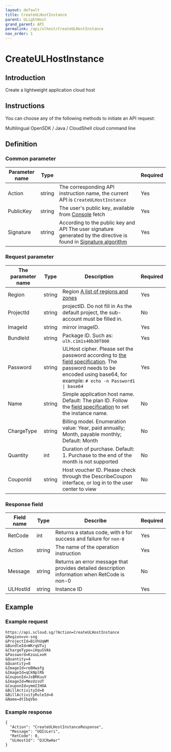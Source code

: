 ```yaml
---
layout: default
title: CreateULHostInstance
parent: ULightHost
grand_parent: API
permalink: /api/ulhost/CreateULHostInstance
nav_order: 1
---
```

# CreateULHostInstance
## Introduction
Create a lightweight application cloud host

## Instructions
You can choose any of the following methods to initiate an API request:

Multilingual OpenSDK / Java /
CloudShell cloud command line

## Definition
### Common parameter
| Parameter name | Type |  | Required |
| --- | --- | --- | --- |
| Action | string | The corresponding API instruction name, the current API is `CreateULHostInstance` | Yes |
| PublicKey | string | The user's public key, available from [Console](https://console.scloud.sg/uaccount/api_manage) fetch | Yes |
| Signature | string | According to the public key and API The user signature generated by the directive is found in [Signature algorithm](https://docs.scloud.sg/api/common/signature-algorithm) | Yes |

### Request parameter
| The parameter name | Type | Description| Required |
| --- | --- | --- | --- |
| Region | string | Region [A list of regions and zones](https://docs.scloud.sg/api/common/region-and-zone) | Yes |
| ProjectId | string | projectID. Do not fill in As the default project, the sub-account must be filled in.| No |
| ImageId | string | mirror imageID.| Yes |
| BundleId | string | Package ID. Such as: `ulh.c1m1s40b30T800` | Yes |
| Password | string | ULHost cipher. Please set the password according to [the field specification](https://docs.scloud.sg/api/common/field-specification). The password needs to be encoded using base64, for example: `# echo -n Password1 \| base64` | Yes |
| Name | string | Simple application host name. Default: The plan ID. Follow the [field specification](https://docs.scloud.sg/api/common/field-specification) to set the instance name. | No |
| ChargeType | string | Billing model. Enumeration value: Year, paid annually; Month, payable monthly; Default: Month | No |
| Quantity | int | Duration of purchase. Default: 1. Purchase to the end of the month is not supported | No |
| CouponId | string | Host voucher ID. Please check through the DescribeCoupon interface, or log in to the user center to view | No |

### Response field 
| Field name | Type | Describe | Required |
| --- | --- | --- | --- |
| RetCode | int | Returns a status code, with `0` for success and failure for `non-0` | Yes |
| Action | string | The name of the operation instruction | Yes |
| Message | string | Returns an error message that provides detailed description information when RetCode is non-0 | No |
| ULHostId | string | Instance ID | Yes |

## Example
### Example request
```
https://api.scloud.sg/?Action=CreateULHostInstance
&Region=vn-sng
&ProjectId=BiVhUqWM
&BundleId=WKrqUTuj
&ChargeType=iHquSVAk
&Password=KzuuLxoH
&Quantity=4
&Quantity=8
&ImageId=reBHwafg
&ImageId=qCkNplRb
&CouponId=JsBRKuuV
&ImageId=MmsUzsUT
&CouponId=ymmIIHOA
&BillActivityId=8
&BillActivityRuleId=6
&Name=dtIbqVbo
```
### Example response
```
{
  "Action": "CreateULHostInstanceResponse",
  "Message": "UQIsLeri",
  "RetCode": 0,
  "ULHostId": "DJCRwHar"
}
```